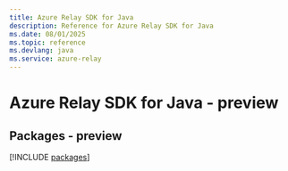 ```yaml
---
title: Azure Relay SDK for Java
description: Reference for Azure Relay SDK for Java
ms.date: 08/01/2025
ms.topic: reference
ms.devlang: java
ms.service: azure-relay
---
```

# Azure Relay SDK for Java - preview
## Packages - preview
[!INCLUDE [packages](relay-index.md)]